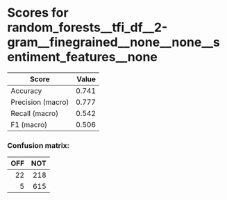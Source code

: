 # Scores for random_forests__tfi_df__2-gram__finegrained__none__none__sentiment_features__none
|      Score      |Value|
|-----------------|----:|
|Accuracy         |0.741|
|Precision (macro)|0.777|
|Recall (macro)   |0.542|
|F1 (macro)       |0.506|

### Confusion matrix:
|OFF|NOT|
|--:|--:|
| 22|218|
|  5|615|
